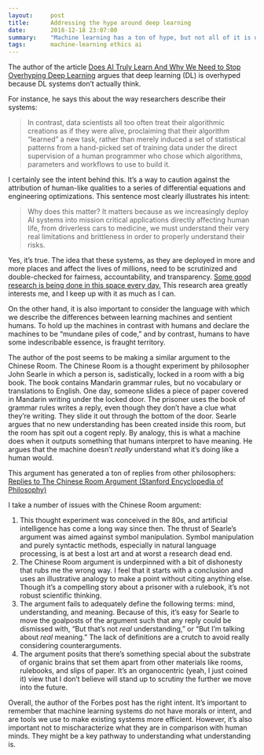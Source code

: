 ```yaml
---
layout:     post
title:      Addressing the hype around deep learning
date:       2018-12-18 23:07:00
summary:    "Machine learning has a ton of hype, but not all of it is unearned."
tags:       machine-learning ethics ai
---
```


The author of the article [Does AI Truly Learn And Why We Need to Stop Overhyping Deep Learning](https://www.forbes.com/sites/kalevleetaru/2018/12/15/does-ai-truly-learn-and-why-we-need-to-stop-overhyping-deep-learning/#49ca4cf068c0) argues that deep learning (DL) is overhyped because DL systems don’t actually think.

For instance, he says this about the way researchers describe their systems:

> In contrast, data scientists all too often treat their algorithmic creations as if they were alive, proclaiming that their algorithm “learned” a new task, rather than merely induced a set of statistical patterns from a hand-picked set of training data under the direct supervision of a human programmer who chose which algorithms, parameters and workflows to use to build it.

I certainly see the intent behind this. It’s a way to caution against the attribution of human-like qualities to a series of differential equations and engineering optimizations. This sentence most clearly illustrates his intent:

> Why does this matter? It matters because as we increasingly deploy AI systems into mission critical applications directly affecting human life, from driverless cars to medicine, we must understand their very real limitations and brittleness in order to properly understand their risks.

Yes, it’s true. The idea that these systems, as they are deployed in more and more places and affect the lives of millions, need to be scrutinized and double-checked for fairness, accountability, and transparency. [Some good research is being done in this space every day.](https://fatconference.org/index.html) This research area greatly interests me, and I keep up with it as much as I can.

On the other hand, it is also important to consider the language with which we describe the differences between learning machines and sentient humans. To hold up the machines in contrast with humans and declare the machines to be “mundane piles of code,” and by contrast, humans to have some indescribable essence, is fraught territory.

The author of the post seems to be making a similar argument to the Chinese Room. The Chinese Room is a thought experiment by philosopher John Searle in which a person is, sadistically, locked in a room with a big book. The book contains Mandarin grammar rules, but no vocabulary or translations to English. One day, someone slides a piece of paper covered in Mandarin writing under the locked door. The prisoner uses the book of grammar rules writes a reply, even though they don’t have a clue what they’re writing. They slide it out through the bottom of the door. Searle argues that no new understanding has been created inside this room, but the room has spit out a cogent reply. By analogy, this is what a machine does when it outputs something that humans interpret to have meaning. He argues that the machine doesn’t *really* understand what it’s doing like a human would.

This argument has generated a ton of replies from other philosophers: [Replies to The Chinese Room Argument (Stanford Encyclopedia of Philosophy)](https://plato.stanford.edu/entries/chinese-room/#4)

I take a number of issues with the Chinese Room argument:

1. This thought experiment was conceived in the 80s, and artificial intelligence has come a long way since then. The thrust of Searle’s argument was aimed against symbol manipulation. Symbol manipulation and purely syntactic methods, especially in natural language processing, is at best a lost art and at worst a research dead end.
2. The Chinese Room argument is underpinned with a bit of dishonesty that rubs me the wrong way. I feel that it starts with a conclusion and uses an illustrative analogy to make a point without citing anything else. Though it’s a compelling story about a prisoner with a rulebook, it’s not robust scientific thinking.
3. The argument fails to adequately define the following terms: mind, understanding, and meaning. Because of this, it’s easy for Searle to move the goalposts of the argument such that any reply could be dismissed with, “But that’s not *real* understanding,” or “But I’m talking about *real* meaning.” The lack of definitions are a crutch to avoid really considering counterarguments.
4. The argument posits that there’s something special about the substrate of organic brains that set them apart from other materials like rooms, rulebooks, and slips of paper. It’s an organocentric (yeah, I just coined it) view that I don’t believe will stand up to scrutiny the further we move into the future.

Overall, the author of the Forbes post has the right intent. It’s important to remember that machine learning systems do not have morals or intent, and are tools we use to make existing systems more efficient. However, it’s also important not to mischaracterize what they are in comparison with human minds. They might be a key pathway to understanding what understanding is.